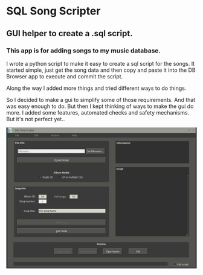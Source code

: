 # SQL Song Scripter
## GUI helper to create a .sql script.
###  This app is for adding songs to my music database.

I wrote a python script to make it easy to 
create a sql script for the songs. It 
started simple, just get the song data and
then copy and paste it into the DB Browser
app to execute and commit the script.

Along the way I added more things and 
tried different ways to do things.

So I decided to make a gui to simplify some
of those requirements. And that was easy
enough to do. But then I kept thinking of 
ways to make the gui do more. I added
some features, automated checks and
safety mechanisms. But it's not perfect yet..

![](screen.png)